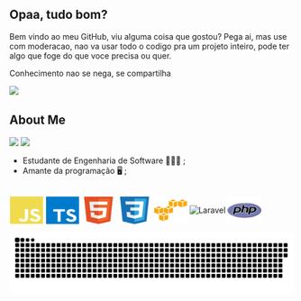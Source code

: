 ## Opaa, tudo bom?

<div> 
  <p> Bem vindo ao meu GitHub, viu alguma coisa que gostou? Pega ai, mas use com moderacao, nao va usar todo o codigo pra um projeto inteiro, pode ter algo que foge do que voce precisa ou quer. </p>
</div>

<div>
  <p> Conhecimento nao se nega, se compartilha </p>
</div>

<div style="display=inline_block;">
  <img height="180em" src="https://github-readme-stats.vercel.app/api?username=CassioGNJ&theme=midnight-purple&show_icons=true">  
  <!-- <img height="180em" src="https://github-readme-stats.vercel.app/api/top-langs/?username=CássioGNJ&layout=compact&theme=midnight-purple"> -->
</div>

<div>
  
## About Me

<div>
  <a href = "mailto:cassiohjunio7@gmail.com"><img src="https://img.shields.io/badge/-Gmail-%23333?style=for-the-badge&logo=gmail&logoColor=white" target="_blank"></a>
  <a href="https://www.linkedin.com/in/cassio-div-net/"><img src="https://img.shields.io/badge/LinkedIn-0077B5?style=for-the-badge&logo=linkedin&logoColor=white&link=https://www.linkedin.com/in/ruan-vitor-andrade-5b289120b/"></a>
</div>
  

- Estudante de Engenharia de Software 👨🏻‍🎓 ;
- Amante da programação 🖥 ;
 
</div>

<div style="display: inline_block"><br>
  <img align="center" alt="JS" height="50" width="60" src="https://raw.githubusercontent.com/devicons/devicon/master/icons/javascript/javascript-plain.svg">
  <img align="center" alt="TypeScript" height="50" width="60" src="https://raw.githubusercontent.com/devicons/devicon/master/icons/typescript/typescript-plain.svg">
  <img align="center" alt="HTML" height="50" width="60" src="https://raw.githubusercontent.com/devicons/devicon/master/icons/html5/html5-original.svg">
  <img align="center" alt="CSS" height="50" width="60" src="https://raw.githubusercontent.com/devicons/devicon/master/icons/css3/css3-original.svg">
  <img align="center" alt="AWS" height="50" width="60" src="https://raw.githubusercontent.com/devicons/devicon/master/icons/amazonwebservices/amazonwebservices-original.svg">
  <img align="center" alt="Laravel" height="50" width="60" src="https://cdn.jsdelivr.net/gh/devicons/devicon/icons/laravel/laravel-plain.svg">
  <img align="center" alt="PHP" height="50" width="60" src="https://raw.githubusercontent.com/devicons/devicon/master/icons/php/php-original.svg">
</div>

![Snake animation](https://github.com/V1TER4/V1TER4/blob/output/github-contribution-grid-snake.svg)
